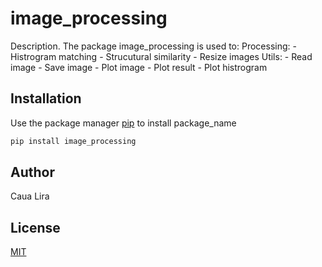 # image_processing

Description. 
The package image_processing is used to:
	Processing:
		- Histrogram matching
		- Strucutural similarity
		- Resize images
	Utils:
		- Read image
		- Save image
		- Plot image
		- Plot result
		- Plot histrogram

## Installation

Use the package manager [pip](https://pip.pypa.io/en/stable/) to install package_name

```bash
pip install image_processing
```



## Author
Caua Lira

## License
[MIT](https://choosealicense.com/licenses/mit/)